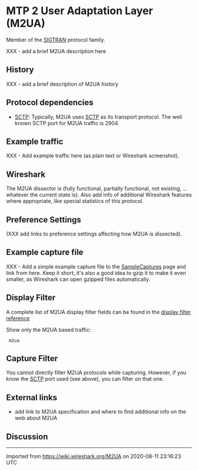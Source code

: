 # MTP 2 User Adaptation Layer (M2UA)

Member of the [SIGTRAN](/SIGTRAN) protocol family.

XXX - add a brief M2UA description here

## History

XXX - add a brief description of M2UA history

## Protocol dependencies

  - [SCTP](/SCTP): Typically, M2UA uses [SCTP](/SCTP) as its transport protocol. The well known SCTP port for M2UA traffic is 2904.

## Example traffic

XXX - Add example traffic here (as plain text or Wireshark screenshot).

## Wireshark

The M2UA dissector is (fully functional, partially functional, not existing, ... whatever the current state is). Also add info of additional Wireshark features where appropriate, like special statistics of this protocol.

## Preference Settings

(XXX add links to preference settings affecting how M2UA is dissected).

## Example capture file

XXX - Add a simple example capture file to the [SampleCaptures](/SampleCaptures) page and link from here. Keep it short, it's also a good idea to gzip it to make it even smaller, as Wireshark can open gzipped files automatically.

## Display Filter

A complete list of M2UA display filter fields can be found in the [display filter reference](http://www.wireshark.org/docs/dfref/m/m2ua.html)

Show only the M2UA based traffic:

``` 
 m2ua 
```

## Capture Filter

You cannot directly filter M2UA protocols while capturing. However, if you know the [SCTP](/SCTP) port used (see above), you can filter on that one.

## External links

  - add link to M2UA specification and where to find additional info on the web about M2UA

## Discussion

---

Imported from https://wiki.wireshark.org/M2UA on 2020-08-11 23:16:23 UTC
